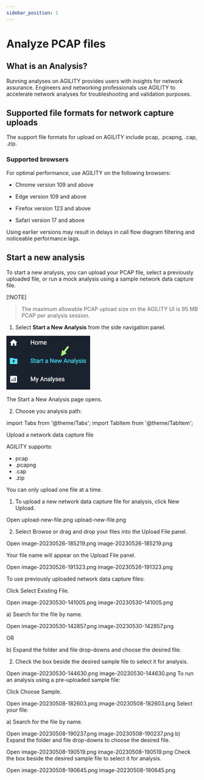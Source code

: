 ```yaml
---
sidebar_position: 1
---
```


# Analyze PCAP files

## What is an Analysis?

Running analyses on AGILITY provides users with insights for network assurance. Engineers and networking professionals use AGILITY to accelerate network analyses for troubleshooting and validation purposes. 


## Supported file formats for network capture uploads


The support file formats for upload on AGILITY include pcap, .pcapng, .cap, .zip.

### Supported browsers
For optimal performance, use AGILITY on the following browsers:

- Chrome version 109 and above

- Edge version 109 and above

- Firefox version 123 and above

- Safari version 17 and above

Using earlier versions may result in delays in call flow diagram filtering and noticeable performance lags.

## Start a new analysis

To start a new analysis, you can upload your PCAP file, select a previously uploaded file, or run a mock analysis using a sample network data capture file.

[!NOTE]  
> The maximum allowable PCAP upload size on the AGILITY UI is 95 MB PCAP per analysis session.

1. Select **Start a New Analysis** from the side navigation panel.

![alt text](../img/image-20230508-175214.png "Start a New Analysis")


The Start a New Analysis page opens.

2. Choose you analysis path:


import Tabs from '@theme/Tabs';
import TabItem from '@theme/TabItem';

<Tabs>
  <TabItem value="Upload New File" label="Upload New File" default>
Upload a network data capture file

AGILITY supports: 

- pcap
- .pcapng 
- .cap 
- .zip

You can only upload one file at a time.

1. To upload a new network data capture file for analysis, click New Upload.

Open upload-new-file.png
upload-new-file.png

2. Select Browse or drag and drop your files into the Upload File panel. 

Open image-20230526-185219.png
image-20230526-185219.png

Your file name will appear on the Upload File panel.

Open image-20230526-191323.png
image-20230526-191323.png

  </TabItem>
  <TabItem value="Select Existing File(s)" label="Select Existing File(s)">
    To use previously uploaded network data capture files: 

Click Select Existing File.

Open image-20230530-141005.png
image-20230530-141005.png

a) Search for the file by name. 

Open image-20230530-142857.png
image-20230530-142857.png

OR

b) Expand the folder and file drop-downs and choose the desired file.

2. Check the box beside the desired sample file to select it for analysis. 

Open image-20230530-144630.png
image-20230530-144630.png
  </TabItem>
  <TabItem value="Preview an Analysis" label="Preview an Analysis">
    To run an analysis using a pre-uploaded sample file: 

Click Choose Sample.

Open image-20230508-182603.png
image-20230508-182603.png
Select your file:

a) Search for the file by name. 

Open image-20230508-190237.png
image-20230508-190237.png
b) Expand the folder and file drop-downs to choose the desired file.

Open image-20230508-190519.png
image-20230508-190519.png
Check the box beside the desired sample file to select it for analysis. 

Open image-20230508-190645.png
image-20230508-190645.png
  </TabItem>
</Tabs>

